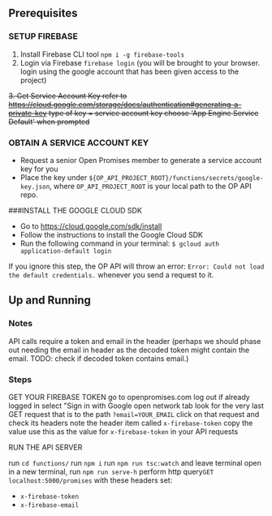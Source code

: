 ## Prerequisites

### SETUP FIREBASE

1.  Install Firebase CLI tool
    `npm i -g firebase-tools`
2.  Login via Firebase
    `firebase login` (you will be brought to your browser. login using the google account that has been given access to the project)

<del>3. Get Service Account Key
refer to https://cloud.google.com/storage/docs/authentication#generating-a-private-key
type of key = service account key
choose 'App Engine Service Default' when prompted</del>

### OBTAIN A SERVICE ACCOUNT KEY

* Request a senior Open Promises member to generate a service account key for you
* Place the key under `${OP_API_PROJECT_ROOT}/functions/secrets/google-key.json`, where `OP_API_PROJECT_ROOT` is your local path to the OP API repo.

###INSTALL THE GOOGLE CLOUD SDK

* Go to https://cloud.google.com/sdk/install
* Follow the instructions to install the Google Cloud SDK
* Run the following command in your terminal: `$ gcloud auth application-default login`

If you ignore this step, the OP API will throw an error: `Error: Could not load the default credentials.` whenever you send a request to it.

## Up and Running

### Notes

API calls require a token and email in the header
(perhaps we should phase out needing the email in header as the decoded token might contain the email. TODO: check if decoded token contains email.)

### Steps

GET YOUR FIREBASE TOKEN
go to openpromises.com
log out if already logged in
select "Sign in with Google
open network tab
look for the very last GET request that is to the path `?email=YOUR_EMAIL`
click on that request and check its headers
note the header item called `x-firebase-token`
copy the value
use this as the value for `x-firebase-token` in your API requests

RUN THE API SERVER

run `cd functions/`
run `npm i`
run `npm run tsc:watch` and leave terminal open
in a new terminal, run `npm run serve-h`
perform http query`GET localhost:5000/promises` with these headers set:

* `x-firebase-token`
* `x-firebase-email`
